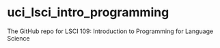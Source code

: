 # uci_lsci_intro_programming
The GitHub repo for LSCI 109: Introduction to Programming for Language Science
